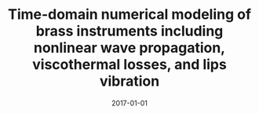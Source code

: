 ---
title: "Time-domain numerical modeling of brass instruments including nonlinear wave propagation, viscothermal losses, and lips vibration"
collection: publications
permalink: /publication/2017-01-01-aaua17
date: 2017-01-01
venue: 'Acta Acustica united with Acustica'
paperurl: 'https://doi.org/10.3813/AAA.919038'
citation: 'H. Berjamin, B. Lombard, C. Vergez, E. Cottanceau (2017). &quot;Time-domain numerical modeling of brass instruments including nonlinear wave propagation, viscothermal losses, and lips vibration&quot; <i>Acta Acustica united with Acustica</i> 103(1), 117-131.'
doi: 10.3813/AAA.919038
---